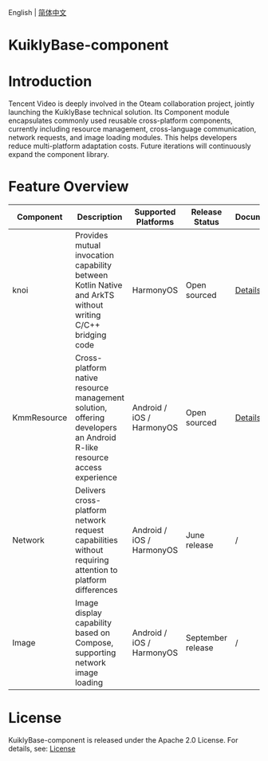 English | [简体中文](./README-zh_CN.md)

# KuiklyBase-component

# Introduction
Tencent Video is deeply involved in the Oteam collaboration project, jointly launching the KuiklyBase technical solution. Its Component module encapsulates commonly used reusable cross-platform components, currently including resource management, cross-language communication, network requests, and image loading modules. This helps developers reduce multi-platform adaptation costs. Future iterations will continuously expand the component library.

# Feature Overview
| Component | Description | Supported Platforms | Release Status | Documentation | 
|-------|-------|-------|-------|-------|
| knoi | Provides mutual invocation capability between Kotlin Native and ArkTS without writing C/C++ bridging code | HarmonyOS | Open sourced | [Details](knoi/README.md) |
| KmmResource | Cross-platform native resource management solution, offering developers an Android R-like resource access experience | Android / iOS / HarmonyOS | Open sourced | [Details](KmmResource/README.md) |
| Network | Delivers cross-platform network request capabilities without requiring attention to platform differences | Android / iOS / HarmonyOS | June release | / |
| Image | Image display capability based on Compose, supporting network image loading | Android / iOS / HarmonyOS | September release | / |

# License
KuiklyBase-component is released under the Apache 2.0 License. For details, see: [License](License.txt)